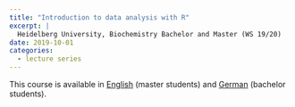```yaml
---
title: "Introduction to data analysis with R"
excerpt: |
  Heidelberg University, Biochemistry Bachelor and Master (WS 19/20)
date: 2019-10-01
categories:
  - lecture series
---
```


This course is available in [English](./eng) (master students) and [German](./ger) (bachelor students).


